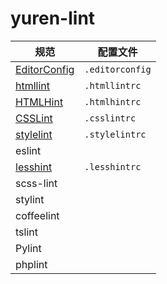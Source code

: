 # yuren-lint

|规范|配置文件|
|---|---|
|[EditorConfig](http://editorconfig.org/)|`.editorconfig`|
|[htmllint](https://github.com/htmllint/htmllint)|`.htmllintrc`|
|[HTMLHint](https://github.com/yaniswang/HTMLHint)|`.htmlhintrc`|
|[CSSLint](https://github.com/CSSLint/csslint)|`.csslintrc`|
|[stylelint](https://stylelint.io/)|`.stylelintrc`|
|eslint||
|[lesshint](https://github.com/lesshint/lesshint)|`.lesshintrc`|
|scss-lint||
|stylint||
|coffeelint||
|tslint||
|Pylint||
|phplint||
